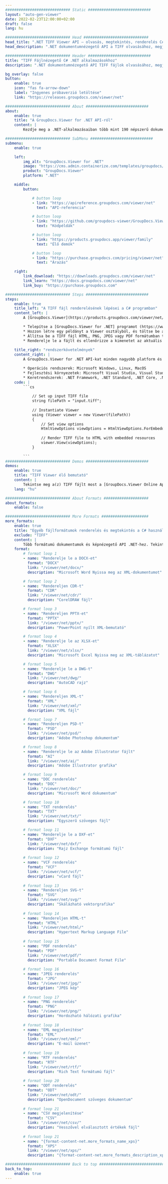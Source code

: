 ```yaml
---
############################# Static ############################
layout: "auto-gen-viewer"
date: 2022-02-23T12:00:00+02:00
draft: false
lang: hu

############################# Head #############################
head_title: ".NET TIFF Viewer API – olvasás, megtekintés, renderelés C# VB.NET-ben"
head_description: ".NET dokumentumnézegető API a TIFF olvasásához, megjelenítéséhez és megjelenítéséhez bármilyen típusú C#, ASP.NET, VB.NET és .NET Core alkalmazásokban."

############################# Header ############################
title: "TIFF Fájlnézegető C# .NET alkalmazásokhoz" 
description: ".NET dokumentumnézegető API TIFF fájlok olvasásához, megjelenítéséhez és megjelenítéséhez bármilyen típusú C#, ASP.NET, VB.NET és .NET Core alkalmazásokban. Tekintse meg a renderelt fájlokat valódi formázással és elrendezéssel HTML5-ben, PDF-ben vagy képként a kód néhány sorával." 

bg_overlay: false
button:
    enable: true
    icon: "fas fa-arrow-down"
    label: "Ingyenes próbaverzió letöltése"
    link: "https://releases.groupdocs.com/viewer/net"

############################# About ############################
about:
    enable: true
    title: "A GroupDocs.Viewer for .NET API-ról" 
    content: |
        Kezdje meg a .NET-alkalmazásaiban több mint 190 népszerű dokumentumformátum megtekintését a GroupDocs.Viewer for .NET API-k használatával néhány sor kód hozzáadásával. A fejlesztők könnyedén megjeleníthetik a PDF-et, a szövegszerkesztőt, az Excel-táblázatot, a prezentációt, a Visio-t, a Projectet, az Outlook-ot és sok más népszerű dokumentumformátumot HTML5, kép vagy PDF módban. A dokumentum-megjelenítés gyors, megegyezik az eredeti forrásfájllal, és nem igényel további szoftverek vagy egyéb külső könyvtárak telepítését.

############################# SubMenu ############################
submenu:
    enable: true

    left:
        img_alt: "GroupDocs.Viewer for .NET"
        image: "https://cms.admin.containerize.com/templates/groupdocs/images/product-logos/90x90-noborder/groupdocs-viewer-net.png"
        product: "GroupDocs.Viewer"
        platform: ".NET"

    middle:
        button:

            # button loop
            - link: "https://apireference.groupdocs.com/viewer/net"
              text: "API-referencia"

            # button loop
            - link: "https://github.com/groupdocs-viewer/GroupDocs.Viewer-for-.NET"
              text: "Kódpéldák"

            # button loop
            - link: "https://products.groupdocs.app/viewer/family"
              text: "Élő demók"

            # button loop
            - link: "https://purchase.groupdocs.com/pricing/viewer/net"
              text: "Árazás"

    right:
        link_download: "https://downloads.groupdocs.com/viewer/net"
        link_learn: "https://docs.groupdocs.com/viewer/net"
        link_buy: "https://purchase.groupdocs.com"

############################# Steps ############################
steps:
    enable: true
    title_left: "A TIFF fájl renderelésének lépései a C# programban" 
    content_left: |
        A [GroupDocs.Viewer](https://products.groupdocs.com/viewer/net/) segítségével néhány lépésben megjelenítheti a TIFF fájlt HTML, JPEG, PNG vagy PDF formátumban.

        * Telepítse a [GroupDocs.Viewer for .NET] programot (https://www.nuget.org/packages/groupdocs.viewer) kedvenc csomagkezelőjével. 
        * Hozzon létre egy példányt a Viewer osztályból, és töltse be a TIFF fájlt a teljes elérési úttal. 
        * Állítsa be a TIFF fájl HTML, PNG, JPEG vagy PDF formátumban történő megjelenítését. 
        * Renderelje le a fájlt és ellenőrizze a kimenetet az aktuális könyvtárban. 
        
    title_right: "rendszerkövetelmények" 
    content_right: |
        A GroupDocs.Viewer for .NET API-kat minden nagyobb platform és operációs rendszer támogatja. Mielőtt végrehajtaná az alábbi kódot, győződjön meg arról, hogy a következő előfeltételek telepítve vannak a rendszeren.

        * Operációs rendszerek: Microsoft Windows, Linux, MacOS 
        * Fejlesztési környezetek: Microsoft Visual Studio, Visual Studio Code, .NET CLI 
        * Keretrendszerek: .NET Framework, .NET Standard, .NET Core, .NET 
    code: |
        ```cs
                        
            // Set up input TIFF file
            string filePath = "input.tiff";
        
            // Instantiate Viewer
            using (Viewer viewer = new Viewer(filePath))
            {
            	// Set view options 
            	HtmlViewOptions viewOptions = HtmlViewOptions.ForEmbeddedResources();
                    
            	// Render TIFF file to HTML with embedded resources
            	viewer.View(viewOptions);
            }
             
        ```
############################# Demos ############################
demos:
    enable: true
    title: "TIFF Viewer élő bemutató"
    content: |
        Tekintse meg a(z) TIFF fájlt most a [GroupDocs.Viewer Online Apps](https://products.groupdocs.app/viewer/tiff) webhelyen.
    lang: "hu"

############################# About Formats ####################
about_formats:
    enable: false

############################# More Formats #####################
more_formats:
    enable: true
    title: "Egyéb fájlformátumok renderelés és megtekintés a C# használatával"
    exclude: "TIFF"
    content: |
        Több formátumú dokumentumok és képnézegető API .NET-hez. Tekintse meg néhány népszerű fájlformátumot alább külső megjelenítők nélkül.
    format: 
        # format loop 1
        - name: "Renderelje le a DOCX-et"
          format: "DOCX"
          link: "/viewer/net/docx/"
          description: "Microsoft Word Nyissa meg az XML-dokumentumot" 

        # format loop 2
        - name: "Rendereljen CDR-t" 
          format: "CDR"
          link: "/viewer/net/cdr/"
          description: "CorelDRAW fájl" 

        # format loop 3
        - name: "Rendereljen PPTX-et"
          format: "PPTX"
          link: "/viewer/net/pptx/"
          description: "PowerPoint nyílt XML-bemutató" 

        # format loop 4
        - name: "Renderelje le az XLSX-et"
          format: "XLSX"
          link: "/viewer/net/xlsx/"
          description: "Microsoft Excel Nyissa meg az XML-táblázatot" 

        # format loop 5
        - name: "Renderelje le a DWG-t"
          format: "DWG"
          link: "/viewer/net/dwg/"
          description: "AutoCAD rajz"

        # format loop 6
        - name: "Rendereljen XML-t"
          format: "XML"
          link: "/viewer/net/xml/"
          description: "XML fájl"

        # format loop 7
        - name: "Rendereljen PSD-t"
          format: "PSD"
          link: "/viewer/net/psd/"
          description: "Adobe Photoshop dokumentum"

        # format loop 8
        - name: "Renderelje le az Adobe Illustrator fájlt"
          format: "AI"
          link: "/viewer/net/ai/"
          description: "Adobe Illustrator grafika"

        # format loop 9
        - name: "DOC renderelés"
          format: "DOC"
          link: "/viewer/net/doc/"
          description: "Microsoft Word dokumentum" 

        # format loop 10
        - name: "TXT renderelés" 
          format: "TXT"
          link: "/viewer/net/txt/"
          description: "Egyszerű szöveges fájl" 

        # format loop 11
        - name: "Renderelje le a DXF-et" 
          format: "DXF"
          link: "/viewer/net/dxf/"
          description: "Rajz Exchange formátumú fájl"  
          
        # format loop 12
        - name: "VCF renderelés"
          format: "VCF"
          link: "/viewer/net/vcf/"
          description: "vCard fájl"  
              
        # format loop 13
        - name: "Rendereljen SVG-t"
          format: "SVG"
          link: "/viewer/net/svg/"
          description: "Skálázható vektorgrafika" 
          
        # format loop 14
        - name: "Rendereljen HTML-t"
          format: "HTML"
          link: "/viewer/net/html/"
          description: "Hypertext Markup Language File" 
          
        # format loop 15
        - name: "PDF renderelés"
          format: "PDF"
          link: "/viewer/net/pdf/"
          description: "Portable Document Format File"
          
        # format loop 16
        - name: "JPEG renderelés"
          format: "JPG"
          link: "/viewer/net/jpg/"
          description: "JPEG kép"
          
        # format loop 17
        - name: "PNG renderelés"
          format: "PNG"
          link: "/viewer/net/png/"
          description: "Hordozható hálózati grafika" 
          
        # format loop 18
        - name: "EML megjelenítése"
          format: "EML"
          link: "/viewer/net/eml/"
          description: "E-mail üzenet" 
          
        # format loop 19
        - name: "RTF renderelés"
          format: "RTF"
          link: "/viewer/net/rtf/"
          description: "Rich Text formátumú fájl" 
          
        # format loop 20
        - name: "ODT renderelés"
          format: "ODT"
          link: "/viewer/net/odt/"
          description: "OpenDocument szöveges dokumentum" 
          
        # format loop 21
        - name: "CSV megjelenítése"
          format: "CSV"
          link: "/viewer/net/csv/"
          description: "Vesszővel elválasztott értékek fájl" 
          
        # format loop 21
        - name: "{format-content-net.more_formats_name_xps}"
          format: "XPS"
          link: "/viewer/net/xps/"
          description: "{format-content-net.more_formats_description_xps}" 

############################# Back to top ###############################
back_to_top:
    enable: true
---
```

